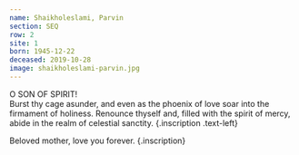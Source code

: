 ```yaml
---
name: Shaikholeslami, Parvin
section: SEQ
row: 2
site: 1
born: 1945-12-22
deceased: 2019-10-28
image: shaikholeslami-parvin.jpg
---
```


O SON OF SPIRIT! \
Burst thy cage asunder, and even as the phoenix of love soar into the firmament of holiness. Renounce thyself and, filled with the spirit of mercy, abide in the realm of celestial sanctity.
{.inscription .text-left}

Beloved mother, love you forever.
{.inscription}
